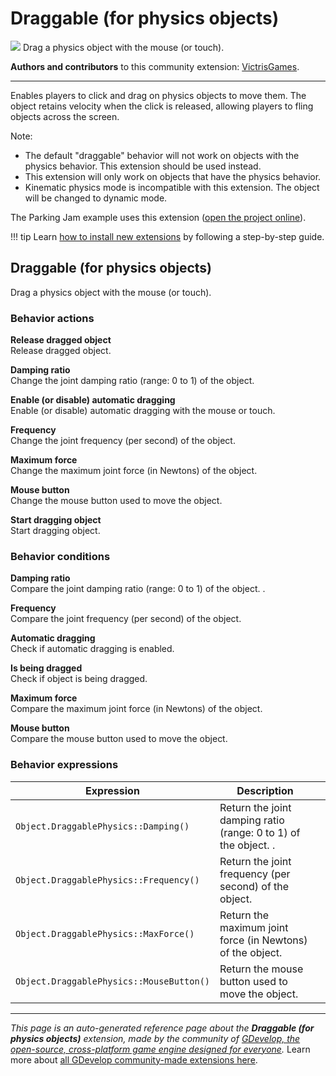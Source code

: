 # Draggable (for physics objects)

<img src="https://resources.gdevelop-app.com/assets/Icons/Glyphster Pack/Master/SVG/Virtual Reality/Virtual Reality_hand_vr_ar_360.svg" class="extension-icon"></img>
Drag a physics object with the mouse (or touch).

**Authors and contributors** to this community extension: [VictrisGames](https://gd.games/VictrisGames).

---

Enables players to click and drag on physics objects to move them.  The object retains velocity when the click is released, allowing players to fling objects across the screen.

Note:

- The default "draggable" behavior will not work on objects with the physics behavior. This extension should be used instead.
- This extension will only work on objects that have the physics behavior.
- Kinematic physics mode is incompatible with this extension. The object will be changed to dynamic mode.

The Parking Jam example uses this extension ([open the project online](https://editor.gdevelop.io/?project=example://parking-jam)).

!!! tip
    Learn [how to install new extensions](/gdevelop5/extensions/search) by following a step-by-step guide.



## Draggable (for physics objects) 

Drag a physics object with the mouse (or touch). 

### Behavior actions

**Release dragged object**  
Release dragged object.

**Damping ratio**  
Change the joint damping ratio (range: 0 to 1) of the object. 

**Enable (or disable) automatic dragging**  
Enable (or disable) automatic dragging with the mouse or touch.

**Frequency**  
Change the joint frequency (per second) of the object.

**Maximum force**  
Change the maximum joint force (in Newtons) of the object.

**Mouse button**  
Change the mouse button used to move the object.

**Start dragging object**  
Start dragging object.

### Behavior conditions

**Damping ratio**  
Compare the joint damping ratio (range: 0 to 1) of the object. .

**Frequency**  
Compare the joint frequency (per second) of the object.

**Automatic dragging**  
Check if automatic dragging is enabled.

**Is being dragged**  
Check if object is being dragged.

**Maximum force**  
Compare the maximum joint force (in Newtons) of the object.

**Mouse button**  
Compare the mouse button used to move the object.

### Behavior expressions

| Expression | Description |  |
|-----|-----|-----|
| `Object.DraggablePhysics::Damping()` | Return the joint damping ratio (range: 0 to 1) of the object. . ||
| `Object.DraggablePhysics::Frequency()` | Return the joint frequency (per second) of the object. ||
| `Object.DraggablePhysics::MaxForce()` | Return the maximum joint force (in Newtons) of the object. ||
| `Object.DraggablePhysics::MouseButton()` | Return the mouse button used to move the object. ||


---

*This page is an auto-generated reference page about the **Draggable (for physics objects)** extension, made by the community of [GDevelop, the open-source, cross-platform game engine designed for everyone](https://gdevelop.io/).* Learn more about [all GDevelop community-made extensions here](/gdevelop5/extensions).